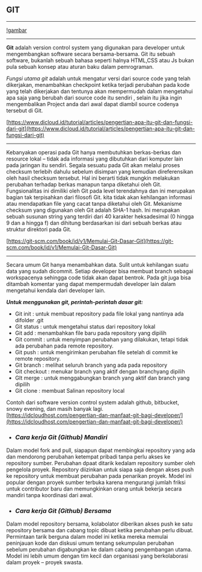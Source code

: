 ## GIT

---

[!gambar](https://github.com/Apriliana2424/git-sendiri-tim/tree/master/images)

---

**Git** adalah version control system yang digunakan para developer untuk mengembangkan software 
secara bersama-bersama.  Git itu sebuah software, bukanlah sebuah bahasa seperti halnya HTML,CSS 
atau Js bukan pula sebuah konsep atau aturan baku dalam pemrograman.

*Fungsi utama git* adalah untuk mengatur versi dari source code yang telah dikerjakan, menambahkan 
checkpoint ketika terjadi perubahan pada kode yang telah dikerjakan dan tentunya akan mempermudah 
dalam mengetahui apa saja yang berubah dari source code itu sendiri , selain itu jika ingin 
mengembalikan Project anda dari awal dapat diambil source codenya tersebut di Git.

[https://www.dicloud.id/tutorial/articles/pengertian-apa-itu-git-dan-fungsi-dari-git](https://www.dicloud.id/tutorial/articles/pengertian-apa-itu-git-dan-fungsi-dari-git)

---

Kebanyakan operasi pada Git hanya membutuhkan berkas-berkas dan resource lokal – tidak ada informasi 
yang dibutuhkan dari komputer lain pada jaringan itu sendiri. Segala sesuatu pada Git akan melalui 
proses checksum terlebih dahulu sebelum disimpan yang kemudian direferensikan oleh hasil checksum 
tersebut. Hal ini berarti tidak mungkin melakukan perubahan terhadap berkas manapun tanpa diketahui 
oleh Git. Fungsionalitas ini dimiliki oleh Git pada level terendahnya dan ini merupakan bagian tak 
terpisahkan dari filosofi Git. kita tidak akan kehilangan informasi atau mendapatkan file yang cacat 
tanpa diketahui oleh Git.
Mekanisme checksum yang digunakan oleh Git adalah SHA-1 hash. Ini merupakan sebuah susunan string yang 
terdiri dari 40 karakter heksadesimal (0 hingga 9 dan a hingga f) dan dihitung berdasarkan isi dari 
sebuah berkas atau struktur direktori pada Git.

[https://git-scm.com/book/id/v1/Memulai-Git-Dasar-Git](https://git-scm.com/book/id/v1/Memulai-Git-Dasar-Git)

---

Secara umum Git hanya menambahkan data. Sulit untuk kehilangan suatu data yang sudah dicommit. 
Setiap developer bisa membuat branch sebagai workspacenya sehingga code tidak akan dapat bentrok. 
Pada git juga bisa ditambah komentar yang dapat mempermudah developer lain dalam mengetahui kendala 
dari developer lain.

***Untuk menggunakan git, perintah-perintah dasar git:***
* Git init : untuk membuat repository pada file lokal yang nantinya ada difolder .git
* Git status : untuk mengetahui status dari repository lokal
* Git add : menambahkan file baru pada repository yang dipilih
* Git commit : untuk menyimpan perubahan yang dilakukan, tetapi tidak ada perubahan pada remote repository.
* Git push : untuk mengirimkan perubahan file setelah di commit ke remote repository.
* Git branch : melihat seluruh branch yang ada pada repository
* Git checkout : menukar branch yang aktif dengan branchyang dipilih
* GIt merge : untuk menggabungkan branch yang aktif dan branch yang dipilih
* Git clone : membuat Salinan repository local

Contoh dari software version control system adalah github, bitbucket, snowy evening, dan masih banyak lagi.
[https://idcloudhost.com/pengertian-dan-manfaat-git-bagi-developer/](https://idcloudhost.com/pengertian-dan-manfaat-git-bagi-developer/)

* ### ***Cara kerja Git (Github) Mandiri***

Dalam model fork and pull, siapapun dapat membingkai repository yang ada dan mendorong perubahan ketempat 
pribadi tanpa perlu akses ke repository sumber. Perubahan dpaat ditarik kedalam repository sumber oleh 
pengelola proyek. Repository diizinkan untuk siapa saja dengan akses push ke repository untuk membuat perubahan 
pada penarikan proyek. Model ini popular dengan proyek sumber terbuka karena mengurangi jumlah friksi untuk 
contributor baru dan memungkinkan orang untuk bekerja secara mandiri tanpa koordinasi dari awal.

* ### ***Cara kerja Git (Github) Bersama***

Dalam model repository bersama, kolabolator diberikan akses push ke satu repository bersama dan cabang topic 
dibuat ketika perubahan perlu dibuat. Permintaan tarik berguna dalam model ini ketika mereka memulai peninjauan 
kode dan diskusi umum tentang sekumpulan perubahan sebelum perubahan digabungkan ke dalam cabang pengembangan utama. 
Model ini lebih umum dengan tim kecil dan organisasi yang berkolaborasi dalam proyek – proyek swasta.

[](https://help.github.com/articles/about-collaborative-development-models/)